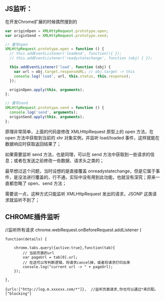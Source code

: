 
## JS监听：
在开发Chrome扩展的时候偶然搜到的

```javascript
var originOpen = XMLHttpRequest.prototype.open;
var originSend = XMLHttpRequest.prototype.send;

// 重写open
XMLHttpRequest.prototype.open = function () {
  // this.addEventListener('loadend', function(){ });
  // this.addEventListener('readystatechange', function (obj) { });

  this.addEventListener('load', function (obj) {
    var url = obj.target.responseURL; // obj.target -> this
    console.log('load', url, this.status, this.response);
  });

  originOpen.apply(this, arguments);
};

// 重写send
XMLHttpRequest.prototype.send = function () {
  console.log('send', arguments);
  originSend.apply(this, arguments);
};
```
原理非常简单，上面的代码是修改 XMLHttpRequest 原型上的 open 方法，在 open 方法中获取到当前的 xhr 对象实例，并监听 load/loaded 事件，这样就能在数据响应时获取返回结果了；

如果需要监听 send 方法，也是同理，可以在 send 方法中获取到一些请求的信息；或者在发送之前修改一些数据、请求头之类的；

最早想过这个问题，当时设想的是直接覆盖 onreadystatechange，但是它属于事件，是没法进行覆盖的，行不通，实际中没有用到此功能，也就没有深究；原来一直都忽略了 open、send 方法；

需要说一点，这种方式只能监听 XMLHttpRequest 发出的请求，JSONP 这类请求就监听不到了；


## CHROME插件监听

//监听所有请求
chrome.webRequest.onBeforeRequest.addListener (
 
    function(details) {
    
        chrome.tabs.query({active:true},function(tab){
            // 当前页面的url
            var pageUrl = tab[0].url;
            // 在这可以写判断逻辑，将请求cancel掉，或者将请求打印出来
            console.log("current url -> " + pageUrl);
        });
 
    },
     
    {urls:["http://log.m.xxxxxx.com/*"]},  //监听页面请求,你也可以通过*来匹配。
    ["blocking"] 
